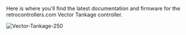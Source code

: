 Here is where you'll find the latest documentation and firmware for the retrocontrollers.com Vector Tankage controller.

![Vector-Tankage-250](https://github.com/user-attachments/assets/7c4de3dc-1c62-4e2e-8fec-993f4dd31c03)
